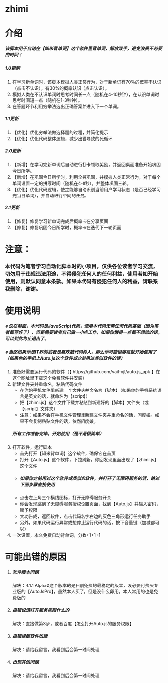 # zhimi
<h1>介绍</h1>
<h5>该脚本用于自动在【知米背单词】这个软件里背单词，解放双手，避免浪费不必要的时间！</h5>
<h5>1.0更新</h5>
<ol>
    <li>在学习新单词时，该脚本模拟人类正常行为，对于新单词有70%的概率不认识（点击不认识），有30%的概率认识（点击认识）。</li>
    <li>模拟人类在不认识单词时思考时间长一点（随机在4-10秒钟），在认识单词时思考时间短一点（随机在1-3秒钟）。</li>
    <li>在答题环节利用穷举法选出正确答案并进入下一个单词。</li>
</ol>
<h5>1.1更新</h5>
<ol>
    <li>【优化】优化穷举法做选择题的过程，并简化提示</li>
    <li>【优化】优化代码整体逻辑，减少出错导致的死循环</li>
</ol>
<h5>2.0更新</h5>
<ol>
    <li>【新增】在学习完新单词后自动进行打卡领取奖励，并返回桌面准备开始巩固今日所学。</li>
    <li>【新增】在巩固今日所学时，利用全拼巩固，并模拟人类正常行为，对于每个单词设置一定的拼写时间（随机在4-8秒），并整体巩固三轮。</li>
    <li>【优化】优化代码逻辑，使之能够自动识别当前用户学习状态（是否已经学习完当日单词），并自动进行不同的任务。</li>
</ol>
<h5>2.1更新</h5>
<ol>
    <li>【修复】修复学习新单词完成后概率卡在分享页面</li>
    <li>【修复】修复巩固今日所学时，概率卡在迭代下一轮页面</li>
</ol>
<h1>注意：</h1>
<h3>本代码为笔者学习自动化脚本时的小项目，仅供各位读者学习交流，切勿用于违规违法用途，不得侵犯任何人的任何利益，使用者如开始使用，则默认同意本条款。如果本代码有侵犯任何人的利益，请联系我删除，谢谢。</h3>
<h1>使用说明</h1>
<h5>※说在前面，本代码是JavaScript代码，使用本代码无需任何代码基础（因为笔者都写好了），但是需要读者自己做一小点工作，如果你懒得一点都不想动的话，可以到此为止退出了。</h5>
<h5>※当然如果你是IT界的或者是喜欢敲代码的人，那么你可能很容易就开始使用了（如果你的手机上Auto.js这个软件或之前用过类似软件的话）</h5>
<ol>
    <li>准备好需要运行代码的软件（【 https://github.com/vail-xjl/auto.js_apk 】在这个网址里下载这个免费软件并安装）</li>
    <li>新建文件夹并重命名，粘贴代码文件
        <ul>
            <li>在你的手机文件里新建一个文件夹并命名为【脚本】（如果你的手机系统语言是英文的话，就命名为【script】）</li>
            <li>把【zhimi.js】这个文件下载并粘贴到新建好的【脚本】文件夹（或【script】文件夹）</li>
            <li>注意：如果不会在手机文件管理里新建文件夹并重命名的话，问度娘。如果不会复制粘贴文件的话，依然问度娘。</li></ul>
    <h5>所有工作准备完毕，开始使用（是不是很简单）</h5>
    </li>
    <li>打开软件，运行脚本
    <ul>
        <li>首先打开【知米背单词】这个软件，确保它在首页</li>
        <li>打开【Auto.js】这个软件，下拉刷新，你回发现里面出现了【zhimi.js】这个文件</li>
        <li><h5>如果你之前用过这个软件或类似的软件，并打开了无障碍服务的话，跳过下面步骤直接使用</h5></li>
        <li>点击左上角三个横线图标，打开无障碍服务开关</li>
        <li>你会发现跳到了无障碍服务授权设置页面，找到【Auto.js】并输入密码，赋予权限</li>
        <li>大功告成，返回软件，点击代码名字右边的灰色三角形运行任务助手</li>
        <li>另外，如果代码运行异常或想停止运行代码的话，按下音量键（加减都可以）
    </ul>
    </li>
    <li>
        一次设置，永久免费自动背单词，分数+1+1+1
    </li>
</ol>
<h1>可能出错的原因</h1>
<ol>
    <li><h5>软件版本问题</h5>
        解决：4.1.1 Alpha2这个版本的是目前免费的最稳定的版本，没必要付费买专业版的【AutoJsPro】，虽然本人买了，但是没什么卵用，本人常用的也是免费版的
    </li>
    <li><h5>报错说请打开服务权限什么的</h5>
        解决：直接做第3步，或者百度【怎么打开Auto.js的服务权限】
    </li>
    <li><h5>报错提醒软件改版</h5>
        解决：请给我留言，我看到后会第一时间处理
    </li>
    <li><h5>出现其他问题</h5>
        解决：请给我留言，我看到后会第一时间处理
    </li>
</ol>

